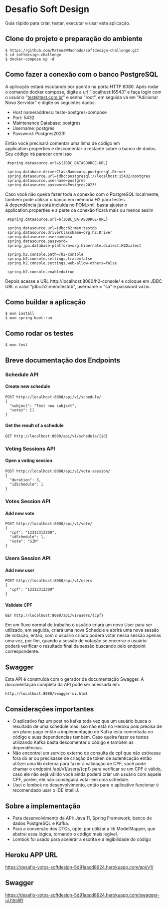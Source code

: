 # Desafio Soft Design

Guia rápido para criar, testar, executar e usar esta aplicação.

## Clone do projeto e preparação do ambiente

```shell script
$ https://github.com/MateusWMachado/softdesign-challenge.git
$ cd softdesign-challenge
$ docker-compose up -d
```

## Como fazer a conexão com o banco PostgreSQL

A aplicação estará escutando por padrão na porta HTTP 8080.
Após rodar o comando docker compose, digite a url "localhost:16543" e faça login com o usuário "test@test.com.br" e senha "root", em seguida vá em "Adicionar Novo Servidor" e digite os seguintes dados:
- Host name/address: teste-postgres-compose
- Port: 5432
- Maintenance Database: postgres
- Username: postgres
- Password: Postgres2023! <br />

Então você precisará comentar uma linha de código em application.properties e descomentar o restante sobre o banco de dados. <br />
Seu código irá parecer com isso <br />
```shell script
 #spring.datasource.url=${JDBC_DATASOURCE-URL}
 
 spring.database.driverClassName=org.postgresql.Driver
 spring.datasource.url=jdbc:postgresql://localhost:15432/postgres
 spring.datasource.username=postgres
 spring.datasource.password=Postgres2023!
```
Caso você não queira fazer toda a conexão com o PostgreSQL localmente, também pode utilizar o banco em mémoria H2 para testes. <br /> 
A dependência já está incluída no POM.xml, basta ajustar o application.properties e a parte da conexão ficará mais ou menos assim <br /> 
```shell script
 #spring.datasource.url=${JDBC_DATASOURCE-URL}

 spring.datasource.url=jdbc:h2:mem:testdb
 spring.datasource.driverClassName=org.h2.Driver
 spring.datasource.username=sa
 spring.datasource.password=
 spring.jpa.database-platform=org.hibernate.dialect.H2Dialect

 spring.h2.console.path=/h2-console
 spring.h2.console.settings.trace=false
 spring.h2.console.settings.web-allow-others=false

 spring.h2.console.enabled=true
```
Depois acesse a URL http://localhost:8080/h2-console/ e coloque em JDBC URL o valor "jdbc:h2:mem:testdb", username = "sa" e password vazio.


## Como buildar a aplicação

```shell script
$ mvn install
$ mvn spring-boot:run
```

## Como rodar os testes

```shell script
$ mvn test
```

## Breve documentação dos Endpoints

### Schedule API
#### Create new schedule
```http request
POST http://localhost:8080/api/v1/schedule/
{
  "subject": "Test new subject",
  "votes": []
}
``` 

#### Get the result of a schedule
```http request
GET http://localhost:8080/api/v1/schedule/{id}
``` 

### Voting Sessions API
#### Open a voting session
```http request
POST http://localhost:8080/api/v1/vote-session/
{
  "duration": 3,
  "idSchedule": 1
}
``` 

### Votes Session API
#### Add new vote
```http request
POST http://localhost:8080/api/v1/vote/
{
  "cpf": "12312312300",
  "idSchedule": 1,
  "vote": "SIM"
}
```

### Users Session API
#### Add new user
```http request
POST http://localhost:8080/api/v1/users
{
  "cpf": "12312312300"
}
```

#### Validate CPF 
```http request
GET http://localhost:8080/api/v1/users/{cpf}
```

Em um fluxo normal de trabalho o usuário criará um novo User para ser utilizado, em seguida, criará uma nova Schedule e abrirá uma nova sessão de votação, então, com o usuário criado poderá votar nessa sessão apenas uma vez, por fim, quando a sessão de votação se encerrar o usuário poderá verificar o resultado final da sessão buscando pelo endpoint correspondente.

## Swagger
Esta API é construída com o gerador de documentação Swagger. A documentação completa da API pode ser acessada em:
```http request
http://localhost:8080/swagger-ui.html
``` 

## Considerações importantes

- O aplicativo faz um post no kafka toda vez que um usuário busca o resultado de uma schedule mas isso não está no Heroku pois precisa de um plano pago então a implementação do Kafka está comentada no código e suas dependencias também. Caso queira fazer os testes utilizando Kafka basta descomentar o código e também as dependências.
- Não encontrei um serviço externo de consulta de cpf que não estivesse fora do ar ou precisasse de criação de token de autenticação então utilizei uma lib externa para fazer a validação de CPF, você pode chamar o endpoint /api/v1/users/{cpf} para verificar se um CPF é válido, caso ele não sejá válido você ainda poderá criar um usuário com aquele CPF, porém, ele não conseguirá votar em uma schedule.
- Usei o lombok no desenvolvimento, então para o aplicativo funcionar é recomendado usar o IDE IntelliJ.

## Sobre a implementação

- Para desenvolvimento da API: Java 11, Spring Framework, banco de dados PostgreSQL e Kafka.
- Para a conversão dos DTOs, optei por utilizar a lib ModelMapper, que abstrai essa lógica, tornando o código mais legível.
- Lombok foi usado para acelerar a escrita e a legibilidade do código

## Heroku APP URL

https://desafio-votos-softdesign-5d91aacd8924.herokuapp.com/api/v1/

## Swagger

https://desafio-votos-softdesign-5d91aacd8924.herokuapp.com/swagger-ui.html#/
